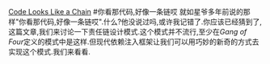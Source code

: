 [Code Looks Like a Chain](https://dzone.com/articles/code-looks-like-a-chain-1)
#你看那代码,好像一条链哎
就如星爷多年前说的那样"你看那代码,好像一条链哎".什么?他没说过吗,或许我记错了.你应该已经猜到了,这篇文章,我们来讨论一下责任链设计模式.这个模式并不流行,至少在*Gang of Four*定义的模式中是这样.但现代依赖注入框架让我们可以用巧妙的新奇的方式去实现这个模式.我们来看看.
